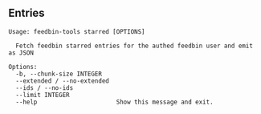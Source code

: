 ## Entries
<!-- [[[cog
import cog
from feedbin_tools import cli
from click.testing import CliRunner
runner = CliRunner()
result = runner.invoke(cli.cli, ["starred", "--help"])
help = result.output.replace("Usage: cli", "Usage: feedbin-tools")
cog.out(
    "```\n{}\n```".format(help)
)
]]] -->
```
Usage: feedbin-tools starred [OPTIONS]

  Fetch feedbin starred entries for the authed feedbin user and emit as JSON

Options:
  -b, --chunk-size INTEGER
  --extended / --no-extended
  --ids / --no-ids
  --limit INTEGER
  --help                      Show this message and exit.

```
<!-- [[[end]]] -->
